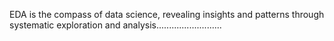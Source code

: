 EDA is the compass of data science, revealing insights and patterns through systematic exploration and analysis..........................

